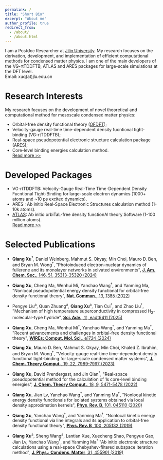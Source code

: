```yaml
---
permalink: /
title: "Short Bio"
excerpt: "About me"
author_profile: true
redirect_from: 
  - /about/
  - /about.html
---
```


I am a Postdoc Researcher at [Jilin University](https://www.jlu.edu.cn/). My research focuses on the derivation, development, and implementation of efficient computational methods for condensed matter physics. I am one of the main developers of the VG-rtTDDFTB, ATLAS and ARES packages for large-scale simulations at the DFT level.  
Email: xuq(at)jlu.edu.cn 
<!---
<qiangx@ucr.edu>
--->

Research Interests
======
My research focuses on the development of novel theoretical and computational method for mesoscale condensed matter physics:  
* Orbital-free density functional theory ([OFDFT](https://doi.org/10.1002/wcms.1724));
* Velocity-gauge real-time time-dependent density fucntional tight-binding (VG-rtTDDFTB);
* Real-space pseudopotential electronic structure calculation package (ARES);
* Core-level binding energies calculation method.  
[Read more >>](https://xqjlu.github.io/research/)

Developed Packages
======
* VG-rtTDDFTB: Velocity-Gauge Real-Time Time-Dependent Density Fucntional Tight-Binding for large-scale electron dynamics (1000+ atoms and ~10 ps excited dynamics).
* ARES : Ab initio Real-Space Electronic Structures calculation method (1-10k atoms).
* [ATLAS](http://atlas-ch.cn/): Ab initio orbiTaL-free density functionAl theory Software (1-100 million atoms).  
[Read more >>](https://xqjlu.github.io/software/)

Selected Publications
======
* <b>Qiang Xu</b><sup>†</sup>, Daniel Weinberg, Mahmut S. Okyay, Min Choi, Mauro D. Ben, and Bryan M. Wong<sup>†</sup>,
"Photoinduced electron-nuclear dynamics of fullerene and its monolayer networks in solvated environments",
<a href="https://doi.org/10.1021/jacs.4c12952" target="_blank"><b>J. Am. Chem. Soc.</b>, 146, 51, 35313-35320 (2024)</a>

* <b>Qiang Xu</b>, Cheng Ma, Wenhui Mi, Yanchao Wang<sup>†</sup>, and Yanming Ma,
"Nonlocal pseudopotential energy density functional for orbital-free density functional theory",
<a href="https://doi.org/10.1038/s41467-022-29002-3" target="_blank"><b>Nat. Commun.</b>, 13, 1385 (2022)</a>

* Pengye Liu<sup>a</sup>, Quan Zhuang<sup>a</sup>, <b>Qiang Xu</b><sup>a</sup>, Tian Cui<sup>†</sup>, and Zhao Liu<sup>†</sup>,
"Mechanism of high temperature superconductivity in compressed H<sub>2</sub>-molecular-type hydride",
<a href="https://doi.org/10.1126/sciadv.adt9411" target="_blank"><b>Sci. Adv.</b>, 11, eadt9411 (2025)</a>

* <b>Qiang Xu</b>, Cheng Ma, Wenhui Mi<sup>†</sup>, Yanchao Wang<sup>†</sup>, and Yanming Ma<sup>†</sup>,
"Recent advancements and challenges in orbital-free density functional theory",
<a href="https://doi.org/10.1002/wcms.1724" target="_blank"><b>WIREs: Comput. Mol. Sci.</b>, e1724 (2024)</a>

* <b>Qiang Xu</b>, Mauro D. Ben, Mahmut S. Okyay, Min Choi, Khaled Z. Ibrahim, and Bryan M. Wong<sup>†</sup>,
"Velocity-gauge real-time time-dependent density functional tight-binding for large-scale condensed matter systems",
<a href="https://doi.org/10.1021/acs.jctc.3c00689" target="_blank"><b>J. Chem. Theory Comput.</b>, 19, 22, 7989-7997 (2023)</a>

* <b>Qiang Xu</b>, David Prendergast, and Jin Qian<sup>†</sup>,
"Real-space pseudopotential method for the calculation of 1s core-level binding energies",
<a href="https://doi.org/10.1021/acs.jctc.2c00474" target="_blank"><b>J. Chem. Theory Comput.</b>, 18, 9, 5471-5478 (2022)</a>

* <b>Qiang Xu</b>, Jian Lv, Yanchao Wang<sup>†</sup>, and Yanming Ma<sup>†</sup>,
"Nonlocal kinetic energy density functionals for isolated systems obtained via local density approximation kernels",
<a href="https://doi.org/10.1103/PhysRevB.101.045110" target="_blank"><b>Phys. Rev. B</b>, 101, 045110 (2020)</a>

* <b>Qiang Xu</b>, Yanchao Wang<sup>†</sup>, and Yanming Ma<sup>†</sup>,
"Nonlocal kinetic energy density functional via line integrals and its application to orbital-free density functional theory",
<a href="https://doi.org/10.1103/PhysRevB.100.205132" target="_blank"><b>Phys. Rev. B</b>, 100, 205132 (2019)</a>

* <b>Qiang Xu</b><sup>a</sup>, Sheng Wang<sup>a</sup>, Lantian Xue, Xuecheng Shao, Pengyue Gao, Jian Lv, Yanchao Wang<sup>†</sup>, and Yanming Ma<sup>†</sup>
"Ab initio electronic structure calculations using a real-space Chebyshev-filtered subspace iteration method",
<a href="https://doi.org/10.1088/1361-648X/ab2a63" target="_blank"><b>J. Phys.: Condens. Matter</b>, 31, 455901 (2019)</a>
